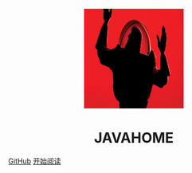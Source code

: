 <p align="center">
<img src="./pictures/logo.jpg" width="200" height="200"/>
</p>
<h1 align="center">JAVAHOME</h1>


[GitHub](https://a371518593.github.io/JAVAHOME/#/)
[开始阅读](#https://snailclimb.gitee.io/javaguide-interview/#/)




